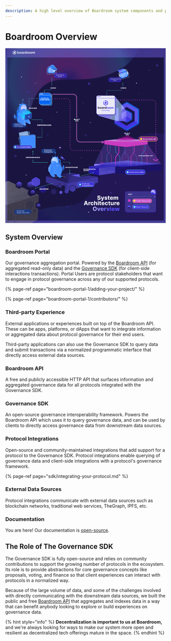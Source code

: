 ```yaml
---
description: A high level overview of Boardroom system components and product offerings
---
```


# Boardroom Overview



![Click to expand - this diagram illustrates the major components of the Boardroom platform](.gitbook/assets/boardroom-systemarch-overview-small.gif)

## System Overview

### Boardroom Portal

Our governance aggregation portal. Powered by the [Boardroom API](boardroom-api/boardroom-api.md) \(for aggregated read-only data\) and the [Governance SDK](sdk/governance-sdk.md) \(for client-side interactions transactions\). Portal Users are protocol stakeholders that want to engage in protocol governance across any of our supported protocols.

{% page-ref page="boardroom-portal-1/adding-your-project/" %}

{% page-ref page="boardroom-portal-1/contributors/" %}

### Third-party Experience

External applications or experiences built on top of the Boardroom API. These can be apps, platforms, or dApps that want to integrate information or aggregated data about protocol governance for their end users.

Third-party applications can also use the Governance SDK to query data and submit transactions via a normalized programmatic interface that directly access external data sources.

### Boardroom API

A free and publicly accessible HTTP API that surfaces information and aggregated governance data for all protocols integrated with the Governance SDK.

### Governance SDK

An open-source governance interoperability framework. Powers the Boardroom API which uses it to query governance data, and can be used by clients to directly access governance data from downstream data sources.

### Protocol Integrations

Open-source and community-maintained integrations that add support for a protocol to the Governance SDK. Protocol integrations enable querying of governance data and client-side integrations with a protocol's governance framework.

{% page-ref page="sdk/integrating-your-protocol.md" %}

### External Data Sources

Protocol integrations communicate with external data sources such as blockchain networks, traditional web services, TheGraph, IPFS, etc.

### Documentation

You are here! Our documentation is [open-source](https://github.com/boardroom-inc/documentation).

## The Role of The Governance SDK

The Governance SDK is fully open-source and relies on community contributions to support the growing number of protocols in the ecosystem. Its role is to provide abstractions for core governance concepts like proposals, voting, and finance so that client experiences can interact with protocols in a normalized way.

Because of the large volume of data, and some of the challenges involved with directly communicating with the downstream data sources, we built the public and free [Boardroom API](boardroom-api/boardroom-api.md) that aggregates and indexes data in a way that can benefit anybody looking to explore or build experiences on governance data.

{% hint style="info" %}
**Decentralization is important to us at Boardroom,** and we're always looking for ways to make our system more open and resilient as decentralized tech offerings mature in the space.
{% endhint %}

